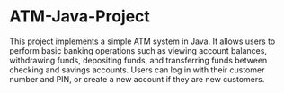# ATM-Java-Project
This project implements a simple ATM system in Java. It allows users to perform basic banking operations such as viewing account balances, withdrawing funds, depositing funds, and transferring funds between checking and savings accounts. Users can log in with their customer number and PIN, or create a new account if they are new customers.
